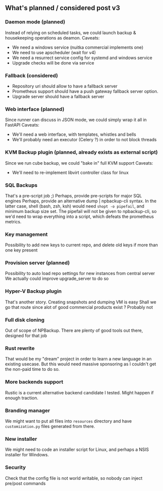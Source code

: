 ## What's planned / considered post v3

### Daemon mode (planned)
Instead of relying on scheduled tasks, we could launch backup & housekeeping operations as deamon.
Caveats:
 - We need a windows service (nuitka commercial implements one)
 - We need to use apscheduler (wait for v4)
 - We need a resurrect service config for systemd and windows service
 - Upgrade checks will be done via service

### Fallback (considered)
 - Repository uri should allow to have a fallback server
 - Prometheus support should have a push gateway fallback server option.
 - Upgrade server should have a fallback server

### Web interface (planned)
Since runner can discuss in JSON mode, we could simply wrap it all in FastAPI
Caveats:
 - We'll need a web interface, with templates, whistles and bells
 - We'll probably need an executor (Celery ?) in order to not block threads

### KVM Backup plugin (planned, already exists as external script)
Since we run cube backup, we could "bake in" full KVM support
Caveats:
 - We'll need to re-implement libvirt controller class for linux

### SQL Backups
That's a pre-script job ;)
Perhaps, provide pre-scripts for major SQL engines
Perhaps, provide an alternative dump | npbackup-cli syntax.
In the latter case, shell (bash, zsh, ksh) would need `shopt -o pipefail`, and minimum backup size set.
The pipefail will not be given to npbackup-cli, so we'd need to wrap everything into a script, which defeats the prometheus metrics.

### Key management
Possibility to add new keys to current repo, and delete old keys if more than one key present

### Provision server (planned)
Possibility to auto load repo settings for new instances from central server
We actually could improve upgrade_server to do so

### Hyper-V Backup plugin
That's another story. Creating snapshots and dumping VM is easy
Shall we go that route since alot of good commercial products exist ? Probably not

### Full disk cloning
Out of scope of NPBackup. There are plenty of good tools out there, designed for that job

### Rust rewrite
That would be my "dream" project in order to learn a new language in an existing usecase.
But this would need massive sponsoring as I couldn't get the non-paid time to do so.

### More backends support
Rustic is a current alternative backend candidate I tested. Might happen if enough traction.

### Branding manager
We might want to put all files into `resources` directory and have `customization.py` files generated from there.

### New installer
We might need to code an installer script for Linux, and perhaps a NSIS installer for Windows.

### Security
Check that the config file is not world writable, so nobody can inject pre/post commands